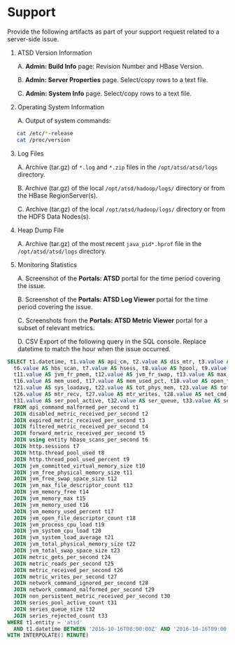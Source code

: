 # Support

Provide the following artifacts as part of your support request related to a server-side issue.

1. ATSD Version Information

   A. **Admin: Build Info** page: Revision Number and HBase Version.
   
   B. **Admin: Server Properties** page. Select/copy rows to a text file.
   
   C. **Admin: System Info** page. Select/copy rows to a text file.
   
2. Operating System Information

   A. Output of system commands:
   
```bash
   cat /etc/*-release
   cat /proc/version 
```
 
3. Log Files

   A. Archive (tar.gz) of `*.log` and `*.zip` files in the `/opt/atsd/atsd/logs` directory.
   
   B. Archive (tar.gz) of the local `/opt/atsd/hadoop/logs/` directory or from the HBase RegionServer(s).
   
   C. Archive (tar.gz) of the local `/opt/atsd/hadoop/logs/` directory or from the HDFS Data Nodes(s).
   
4. Heap Dump File

   A. Archive (tar.gz) of the most recent `java_pid*.hprof` file in the `/opt/atsd/atsd/logs` directory.
   
5. Monitoring Statistics

   A. Screenshot of the **Portals: ATSD** portal for the time period covering the issue.
   
   B. Screenshot of the **Portals: ATSD Log Viewer** portal for the time period covering the issue.
   
   C. Screenshots from the **Portals: ATSD Metric Viewer** portal for a subset of relevant metrics.
   
   D. CSV Export of the following query in the SQL console. Replace datetime to match the hour when the issue occurred.
   
```sql
SELECT t1.datetime, t1.value AS api_cm, t2.value AS dis_mtr, t3.value AS exp_mtr, t4.value AS flt_mtr, t5.value AS fwd_mtr, 
  t6.value AS hbs_scan, t7.value AS hsess, t8.value AS hpool, t9.value AS hpool_pct, t10.value AS jvm_com_vs, 
  t11.value AS jvm_fr_pmem, t12.value AS jvm_fr_swap, t13.value AS max_file, t14.value AS mem_free, t15.value AS mem_max,
  t16.value AS mem_used, t17.value AS mem_used_pct, t18.value AS open_file, t19.value AS proc_load, t20.value AS sys_cpu_load,
  t21.value AS sys_loadavg, t22.value AS tot_phys_mem, t23.value AS tot_swap, t24.value AS mtr_gets, t25.value AS mtr_reads,
  t26.value AS mtr_recv, t27.value AS mtr_writes, t28.value AS net_cmd_ign, t29.value AS net_cmd_malf, t30.value AS non_pers,
  t31.value AS ser_pool_active, t32.value AS ser_queue, t33.value AS ser_rejc
  FROM api_command_malformed_per_second t1
  JOIN disabled_metric_received_per_second t2
  JOIN expired_metric_received_per_second t3
  JOIN filtered_metric_received_per_second t4
  JOIN forward_metric_received_per_second t5
  JOIN using entity hbase_scans_per_second t6
  JOIN http.sessions t7
  JOIN http.thread_pool_used t8
  JOIN http.thread_pool_used_percent t9
  JOIN jvm_committed_virtual_memory_size t10
  JOIN jvm_free_physical_memory_size t11
  JOIN jvm_free_swap_space_size t12
  JOIN jvm_max_file_descriptor_count t13
  JOIN jvm_memory_free t14
  JOIN jvm_memory_max t15
  JOIN jvm_memory_used t16
  JOIN jvm_memory_used_percent t17
  JOIN jvm_open_file_descriptor_count t18
  JOIN jvm_process_cpu_load t19
  JOIN jvm_system_cpu_load t20
  JOIN jvm_system_load_average t21
  JOIN jvm_total_physical_memory_size t22
  JOIN jvm_total_swap_space_size t23
  JOIN metric_gets_per_second t24
  JOIN metric_reads_per_second t25
  JOIN metric_received_per_second t26
  JOIN metric_writes_per_second t27
  JOIN network_command_ignored_per_second t28
  JOIN network_command_malformed_per_second t29
  JOIN non_persistent_metric_received_per_second t30
  JOIN series_pool_active_count t31
  JOIN series_queue_size t32
  JOIN series_rejected_count t33
WHERE t1.entity = 'atsd'
  AND t1.datetime BETWEEN '2016-10-16T08:00:00Z' AND '2016-10-16T09:00:00Z'
WITH INTERPOLATE(1 MINUTE)

```